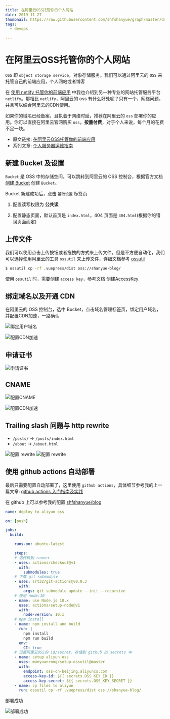 ```yaml
---
title: 在阿里云OSS托管你的个人网站
date: 2019-11-27
thumbnail: https://raw.githubusercontent.com/shfshanyue/graph/master/draw/blog-arch-blog.jpg
tags:
  - devops

---
```


# 在阿里云OSS托管你的个人网站

`OSS` 即 `object storage service`，对象存储服务。我们可以通过阿里云的 `OSS` 来托管自己的前端应用，个人网站或者博客

在 [使用 netlify 托管你的前端应用](https://github.com/shfshanyue/op-note/blob/master/deploy-fe-with-netlify.md) 中我也介绍到另一种专业的网站托管服务平台 `netlify`。那相比 `netlify`，阿里云的 oss 有什么好处呢？只有一个，网络问题，并且可以结合阿里云的CDN使用。

如果你的域名已经备案，且执着于网络时延，推荐在阿里云的 `oss` 部署你的应用。你可以直接在阿里云官网购买 `oss`，**按量付费**，对于个人来说，每个月的花费不足一块。

<!--more-->

+ 原文链接: [在阿里云OSS托管你的前端应用](https://github.com/shfshanyue/op-note/blob/master/deploy-fe-with-alioss.md)
+ 系列文章: [个人服务器运维指南](https://github.com/shfshanyue/op-note)

## 新建 Bucket 及设置

`Bucket` 是 OSS 中的存储空间。可以跳转到阿里云的 OSS 控制台，根据官方文档 [创建 Bucket](https://help.aliyun.com/document_detail/31885.html?spm=a2c4g.11186623.6.575.51d628bco7rs4U) 创建 `Bucket`。

Bucket 新建成功后，点击 `基础设置` 标签页

1. 配置读写权限为 **公共读**

1. 配置静态页面，默认首页是 `index.html`，404 页面是 `404.html`(根据你的错误页面而定)

## 上传文件

我们可以使用点击上传按钮或者拖拽的方式来上传文件。但是不方便自动化，我们可以选择使用阿里云的工具 `ossutil` 来上传文件，详细文档参考 [ossutil](https://help.aliyun.com/document_detail/120057.html?spm=a2c4g.11186623.2.18.5a777815w2WDpM#section-2ju-iy1-c1g)

``` bash
$ ossutil cp -rf .vuepress/dist oss://shanyue-blog/
```

使用 `ossutil` 时，需要创建 `access key`，参考文档 [创建AccessKey](https://help.aliyun.com/document_detail/53045.html?spm=a2c4g.11186623.2.20.607a448azQVK0g#task-1715673)

## 绑定域名以及开通 CDN

在阿里云的 OSS 控制台，选中 Bucket，点击域名管理标签页，绑定用户域名，并配置CDN加速，一路确认

![绑定用户域名](./assets/alioss-domain.png)

![配置CDN加速](./assets/alioss-cdn.png)

## 申请证书

![申请证书](./assets/alioss-https.png)

## CNAME

![配置CNAME](./assets/alioss-cname.png)

![配置CDN加速](./assets/alioss-proxy.png)

## Trailing slash 问题与 http rewrite

+ `/posts/` -> `/posts/index.html`
+ `/about` -> `/about.html`

![配置 rewrite](./assets/alioss-rewrite.png)
![配置 rewrite](./assets/alioss-rewrites.png)

## 使用 github actions 自动部署

最后只需要配置自动部署了，这里使用 `github actions`，具体细节参考我的上一篇文章: [github actions 入门指南及实践](https://github.com/shfshanyue/op-note/blob/master/github-action-guide.md)

在 github 上可以参考我的配置 [shfshanyue/blog](https://github.com/shfshanyue/blog/blob/master/.github/workflows/nodejs.yml)

``` yaml
name: deploy to aliyun oss

on: [push]

jobs:
  build:

    runs-on: ubuntu-latest

    steps:
    # 切代码到 runner
    - uses: actions/checkout@v1
      with:
        submodules: true
    # 下载 git submodule
    - uses: srt32/git-actions@v0.0.3
      with:
        args: git submodule update --init --recursive
    # 使用 node:10
    - name: use Node.js 10.x
      uses: actions/setup-node@v1
      with:
        node-version: 10.x
    # npm install
    - name: npm install and build
      run: |
        npm install
        npm run build
      env:
        CI: true
    # 设置阿里云OSS的 id/secret，存储到 github 的 secrets 中
    - name: setup aliyun oss
      uses: manyuanrong/setup-ossutil@master
      with:
        endpoint: oss-cn-beijing.aliyuncs.com
        access-key-id: ${{ secrets.OSS_KEY_ID }}
        access-key-secret: ${{ secrets.OSS_KEY_SECRET }}
    - name: cp files to aliyun
      run: ossutil cp -rf .vuepress/dist oss://shanyue-blog/
```

部署成功

![部署成功](./assets/action-result.png)

